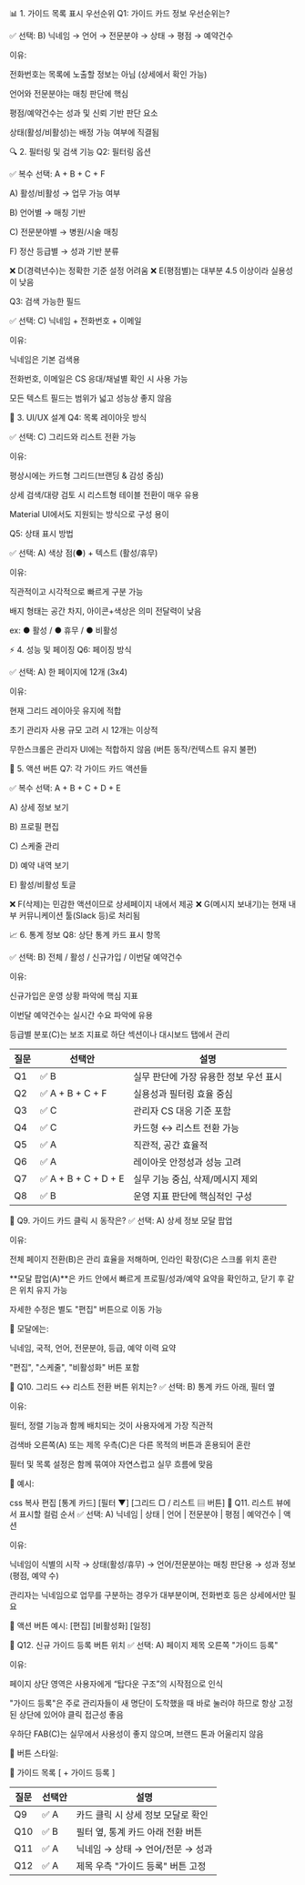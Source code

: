 📊 1. 가이드 목록 표시 우선순위
Q1: 가이드 카드 정보 우선순위는?

✅ 선택: B) 닉네임 → 언어 → 전문분야 → 상태 → 평점 → 예약건수

이유:

전화번호는 목록에 노출할 정보는 아님 (상세에서 확인 가능)

언어와 전문분야는 매칭 판단에 핵심

평점/예약건수는 성과 및 신뢰 기반 판단 요소

상태(활성/비활성)는 배정 가능 여부에 직결됨

🔍 2. 필터링 및 검색 기능
Q2: 필터링 옵션

✅ 복수 선택: A + B + C + F

A) 활성/비활성 → 업무 가능 여부

B) 언어별 → 매칭 기반

C) 전문분야별 → 병원/시술 매칭

F) 정산 등급별 → 성과 기반 분류

❌ D(경력년수)는 정확한 기준 설정 어려움
❌ E(평점별)는 대부분 4.5 이상이라 실용성이 낮음

Q3: 검색 가능한 필드

✅ 선택: C) 닉네임 + 전화번호 + 이메일

이유:

닉네임은 기본 검색용

전화번호, 이메일은 CS 응대/채널별 확인 시 사용 가능

모든 텍스트 필드는 범위가 넓고 성능상 좋지 않음

📱 3. UI/UX 설계
Q4: 목록 레이아웃 방식

✅ 선택: C) 그리드와 리스트 전환 가능

이유:

평상시에는 카드형 그리드(브랜딩 & 감성 중심)

상세 검색/대량 검토 시 리스트형 테이블 전환이 매우 유용

Material UI에서도 지원되는 방식으로 구성 용이

Q5: 상태 표시 방법

✅ 선택: A) 색상 점(●) + 텍스트 (활성/휴무)

이유:

직관적이고 시각적으로 빠르게 구분 가능

배지 형태는 공간 차지, 아이콘+색상은 의미 전달력이 낮음

ex: ● 활성 / ● 휴무 / ● 비활성

⚡ 4. 성능 및 페이징
Q6: 페이징 방식

✅ 선택: A) 한 페이지에 12개 (3x4)

이유:

현재 그리드 레이아웃 유지에 적합

초기 관리자 사용 규모 고려 시 12개는 이상적

무한스크롤은 관리자 UI에는 적합하지 않음 (버튼 동작/컨텍스트 유지 불편)

🔧 5. 액션 버튼
Q7: 각 가이드 카드 액션들

✅ 복수 선택: A + B + C + D + E

A) 상세 정보 보기

B) 프로필 편집

C) 스케줄 관리

D) 예약 내역 보기

E) 활성/비활성 토글

❌ F(삭제)는 민감한 액션이므로 상세페이지 내에서 제공
❌ G(메시지 보내기)는 현재 내부 커뮤니케이션 툴(Slack 등)로 처리됨

📈 6. 통계 정보
Q8: 상단 통계 카드 표시 항목

✅ 선택: B) 전체 / 활성 / 신규가입 / 이번달 예약건수

이유:

신규가입은 운영 상황 파악에 핵심 지표

이번달 예약건수는 실시간 수요 파악에 유용

등급별 분포(C)는 보조 지표로 하단 섹션이나 대시보드 탭에서 관리

| 질문 | 선택안                 | 설명                     |
| -- | ------------------- | ---------------------- |
| Q1 | ✅ B                 | 실무 판단에 가장 유용한 정보 우선 표시 |
| Q2 | ✅ A + B + C + F     | 실용성과 필터링 효율 중심         |
| Q3 | ✅ C                 | 관리자 CS 대응 기준 포함        |
| Q4 | ✅ C                 | 카드형 ↔ 리스트 전환 가능        |
| Q5 | ✅ A                 | 직관적, 공간 효율적            |
| Q6 | ✅ A                 | 레이아웃 안정성과 성능 고려        |
| Q7 | ✅ A + B + C + D + E | 실무 기능 중심, 삭제/메시지 제외    |
| Q8 | ✅ B                 | 운영 지표 판단에 핵심적인 구성      |


🔧 Q9. 가이드 카드 클릭 시 동작은?
✅ 선택: A) 상세 정보 모달 팝업

이유:

전체 페이지 전환(B)은 관리 효율을 저해하며, 인라인 확장(C)은 스크롤 위치 혼란

**모달 팝업(A)**은 카드 안에서 빠르게 프로필/성과/예약 요약을 확인하고, 닫기 후 같은 위치 유지 가능

자세한 수정은 별도 "편집" 버튼으로 이동 가능

📌 모달에는:

닉네임, 국적, 언어, 전문분야, 등급, 예약 이력 요약

"편집", "스케줄", "비활성화" 버튼 포함

🔧 Q10. 그리드 ↔ 리스트 전환 버튼 위치는?
✅ 선택: B) 통계 카드 아래, 필터 옆

이유:

필터, 정렬 기능과 함께 배치되는 것이 사용자에게 가장 직관적

검색바 오른쪽(A) 또는 제목 우측(C)은 다른 목적의 버튼과 혼용되어 혼란

필터 및 목록 설정은 함께 묶여야 자연스럽고 실무 흐름에 맞음

📌 예시:

css
복사
편집
[통계 카드]
[필터 ▼]   [그리드 ▢ / 리스트 ▤ 버튼]
🔧 Q11. 리스트 뷰에서 표시할 컬럼 순서
✅ 선택: A) 닉네임 | 상태 | 언어 | 전문분야 | 평점 | 예약건수 | 액션

이유:

닉네임이 식별의 시작 → 상태(활성/휴무) → 언어/전문분야는 매칭 판단용 → 성과 정보(평점, 예약 수)

관리자는 닉네임으로 업무를 구분하는 경우가 대부분이며, 전화번호 등은 상세에서만 필요

📌 액션 버튼 예시: [편집] [비활성화] [일정]

🔧 Q12. 신규 가이드 등록 버튼 위치
✅ 선택: A) 페이지 제목 오른쪽 "가이드 등록"

이유:

페이지 상단 영역은 사용자에게 “탑다운 구조”의 시작점으로 인식

"가이드 등록"은 주로 관리자들이 새 명단이 도착했을 때 바로 눌러야 하므로 항상 고정된 상단에 있어야 클릭 접근성 좋음

우하단 FAB(C)는 실무에서 사용성이 좋지 않으며, 브랜드 톤과 어울리지 않음

📌 버튼 스타일:

📄 가이드 목록                                      [ + 가이드 등록 ]

| 질문  | 선택안 | 설명                    |
| --- | --- | --------------------- |
| Q9  | ✅ A | 카드 클릭 시 상세 정보 모달로 확인  |
| Q10 | ✅ B | 필터 옆, 통계 카드 아래 전환 버튼  |
| Q11 | ✅ A | 닉네임 → 상태 → 언어/전문 → 성과 |
| Q12 | ✅ A | 제목 우측 "가이드 등록" 버튼 고정  |
